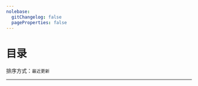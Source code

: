 ```yaml
---
nolebase:
  gitChangelog: false
  pageProperties: false
---
```


# 目录

排序方式：`最近更新`

---

<script setup>
import { data } from './data/toc.data'
</script>
<NolebaseRecentUpdates :data="data" />
